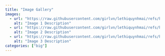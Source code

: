 ```yaml
---
title: "Image Gallery"
images:
  - url: "https://raw.githubusercontent.com/girlvn/lethiquynhmai/refs/heads/main/120136370_434669340842806_731249933876844970_n.jpg"
    alt: "Image 1 Description"
  - url: "https://raw.githubusercontent.com/girlvn/lethiquynhmai/refs/heads/main/165963841_556637325312673_5150904363099115088_n.jpg"
    alt: "Image 2 Description"
  - url: "https://raw.githubusercontent.com/girlvn/lethiquynhmai/refs/heads/main/139590116_515173976125675_8943335205970849727_n.jpg"
    alt: "Image 3 Description"
categories: ["big"]
---
```

